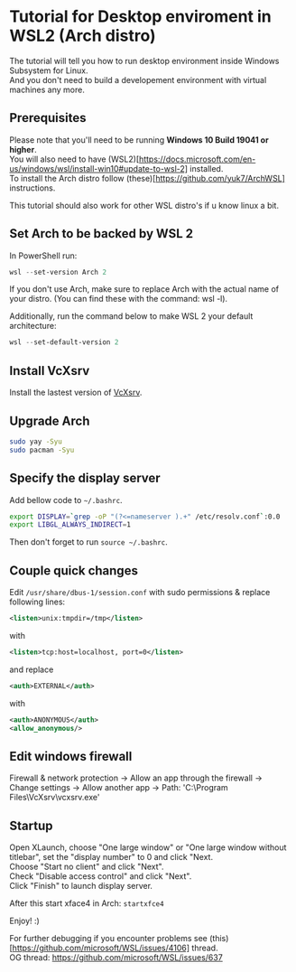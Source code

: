 # Tutorial for Desktop enviroment in WSL2 (Arch distro)
The tutorial will tell you how to run desktop environment inside Windows Subsystem for Linux.   
And you don't need to build a developement environment with virtual machines any more.

## Prerequisites
Please note that you'll need to be running **Windows 10 Build 19041 or higher**.  
You will also need to have (WSL2)[https://docs.microsoft.com/en-us/windows/wsl/install-win10#update-to-wsl-2] installed.  
To install the Arch distro follow (these)[https://github.com/yuk7/ArchWSL] instructions.  
  
This tutorial should also work for other WSL distro's if u know linux a bit.  


## Set Arch to be backed by WSL 2
In PowerShell run:
```powershell
wsl --set-version Arch 2
```

If you don't use Arch, make sure to replace Arch with the actual name of your distro. (You can find these with the command: wsl -l).  
  
Additionally, run the command below to make WSL 2 your default architecture:
```powershell
wsl --set-default-version 2
```

## Install VcXsrv
Install the lastest version of [VcXsrv](https://sourceforge.net/projects/vcxsrv/).

## Upgrade Arch
```bash
sudo yay -Syu
sudo pacman -Syu
```

## Specify the display server
Add bellow code to `~/.bashrc`.

```bash
export DISPLAY=`grep -oP "(?<=nameserver ).+" /etc/resolv.conf`:0.0
export LIBGL_ALWAYS_INDIRECT=1
```

Then don't forget to run `source ~/.bashrc`.

## Couple quick changes
Edit `/usr/share/dbus-1/session.conf` with sudo permissions & replace following lines:

```xml
<listen>unix:tmpdir=/tmp</listen>
```
with
```xml
<listen>tcp:host=localhost, port=0</listen>
```
and replace
```xml
<auth>EXTERNAL</auth>
```
with
```xml
<auth>ANONYMOUS</auth>
<allow_anonymous/>
```

## Edit windows firewall
Firewall & network protection -> Allow an app through the firewall ->   
Change settings -> Allow another app -> Path: 'C:\Program Files\VcXsrv\vcxsrv.exe'

## Startup
Open XLaunch, choose "One large window" or "One large window without titlebar", set the "display number" to 0 and click "Next.  
Choose "Start no client" and click "Next".  
Check "Disable access control" and click "Next".  
Click "Finish" to launch display server.  
  
After this start xface4 in Arch: `startxfce4`  
  
Enjoy! :)  


For further debugging if you encounter problems see (this)[https://github.com/microsoft/WSL/issues/4106] thread.  
OG thread: https://github.com/microsoft/WSL/issues/637
